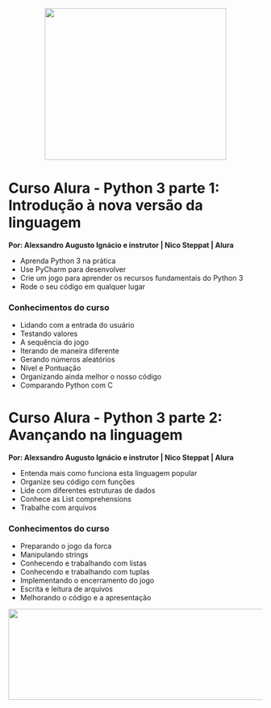 <p align="center">
  <img width="360" height="300" src="https://github.com/alexaugusto23/python_alura/blob/master/img/gifpython.gif">
</p>


# Curso Alura - Python 3 parte 1: Introdução à nova versão da linguagem
__Por: Alexsandro Augusto Ignácio e instrutor | Nico Steppat | Alura__

* Aprenda Python 3 na prática
* Use PyCharm para desenvolver
* Crie um jogo para aprender os recursos fundamentais do Python 3
* Rode o seu código em qualquer lugar

### __Conhecimentos do curso__

* Lidando com a entrada do usuário
* Testando valores
* A sequência do jogo
* Iterando de maneira diferente
* Gerando números aleatórios
* Nível e Pontuação
* Organizando ainda melhor o nosso código
* Comparando Python com C

# Curso Alura - Python 3 parte 2: Avançando na linguagem
__Por: Alexsandro Augusto Ignácio e instrutor | Nico Steppat | Alura__

* Entenda mais como funciona esta linguagem popular
* Organize seu código com funções
* Lide com diferentes estruturas de dados
* Conhece as List comprehensions
* Trabalhe com arquivos

### __Conhecimentos do curso__

* Preparando o jogo da forca 
* Manipulando strings
* Conhecendo e trabalhando com listas
* Conhecendo e trabalhando com tuplas
* Implementando o encerramento do jogo
* Escrita e leitura de arquivos
* Melhorando o código e a apresentação


<p align="center">
  <img width="660" height="180" src="https://github.com/alexaugusto23/python_alura/blob/master/img/loading.gif">
</p>
